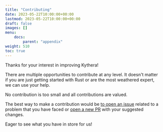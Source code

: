 ```yaml
---
title: "Contributing"
date: 2023-05-22T10:00:00+00:00
lastmod: 2023-05-22T10:00:00+00:00
draft: false
images: []
menu:
    docs:
        parent: "appendix"
weight: 510
toc: true
---
```


Thanks for your interest in improving Kythera!

There are multiple opportunities to contribute at any level. It doesn't matter if you are just getting started with Rust
or are the most weathered expert, we can use your help.

No contribution is too small and all contributions are valued.

The best way to make a contribution would be [to open an issue](https://github.com/polyphene/kythera/issues/new/choose)
related to a problem that you have faced or [open a new PR](https://github.com/polyphene/kythera/compare) with your suggested changes.

Eager to see what you have in store for us!